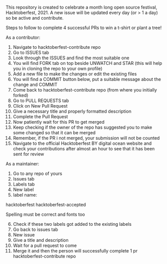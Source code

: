 This repository is created to celebrate a month long open source festival, Hacktoberfest, 2021.
A new issue will be updated every day (or > 1 a day) so be active and contribute.


Steps to follow to complete 4 successful PRs to win a t-shirt or plant a tree!

As a contributor:

1) Navigate to hacktoberfest-contribute repo
2) Go to ISSUES tab
3) Look through the ISSUES and find the most suitable one
4) You will find FORK tab on top beside UNWATCH and STAR (this will help you in cloning the repo to your own profile)
5) Add a new file to make the changes or edit the existing files
6) You will find a COMMIT button below, put a suitable message about the change and COMMIT
7) Come back to hacktoberfest-contribute repo (from where you initially forked)
8) Go to PULL REQUESTS tab
9) Click on New Pull Request
10) Give a necessary title and properly formatted description
11) Complete the Pull Request
12) Now patiently wait for this PR to get merged
13) Keep checking if the owner of the repo has suggested you to make some changed so that it can be merged
14) Remember, if the PR i not merged, your submission will not be counted
15) Navigate to the official Hacktoberfest BY digital ocean website and check your contributions after almost an hour to see that it has been sent for review


As a maintainer:

1) Go to any repo of yours
2) Issues tab
3) Labels tab
4) New label
5) label name:

hacktoberfest
hacktoberfest-accepted

Spelling must be correct and fonts too

6) Check if these two labels got added to the existing labels
7) Go back to issues tab
8) New issue
9) Give a title and description
10) Wait for a pull request to come
11) Merge it and then the person will successfully complete 1 pr
hacktoberfest-contribute repo
